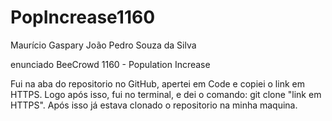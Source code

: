 # PopIncrease1160
Maurício Gaspary
João Pedro Souza da Silva

enunciado BeeCrowd 1160 - Population Increase

Fui na aba do repositorio no GitHub, apertei em Code e copiei o link em HTTPS. Logo após isso, fui no terminal, e dei o comando: git clone "link em HTTPS". Após isso já estava clonado o repositorio na minha maquina.

